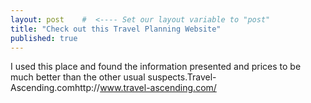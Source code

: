 ```yaml
---
layout: post    #  <---- Set our layout variable to "post"
title: "Check out this Travel Planning Website"  
published: true
---
```


I used this place and found the information presented and 
prices to be much better than the other usual suspects.Travel-Ascending.comhttp://www.travel-ascending.com/
